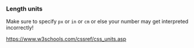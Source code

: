 ### Length units

Make sure to specify `px` or `in` or `cm` or else your number may get interpreted incorrectly!

https://www.w3schools.com/cssref/css_units.asp